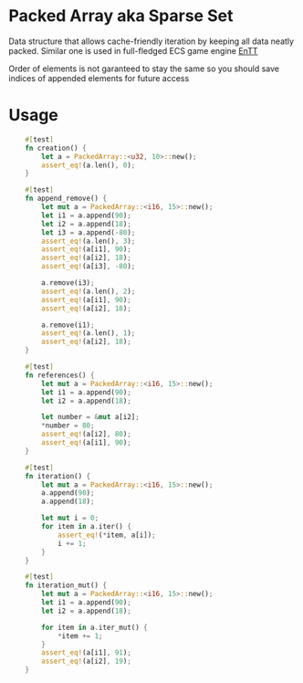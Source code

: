 # Packed Array aka Sparse Set

Data structure that allows cache-friendly iteration by keeping all data neatly packed.
Similar one is used in full-fledged ECS game engine [EnTT](https://github.com/skypjack/entt)

Order of elements is not garanteed to stay the same so you should save indices of appended elements for future access

# Usage
```rust
    #[test]
    fn creation() {
        let a = PackedArray::<u32, 10>::new();
        assert_eq!(a.len(), 0);
    }

    #[test]
    fn append_remove() {
        let mut a = PackedArray::<i16, 15>::new();
        let i1 = a.append(90);
        let i2 = a.append(18);
        let i3 = a.append(-80);
        assert_eq!(a.len(), 3);
        assert_eq!(a[i1], 90);
        assert_eq!(a[i2], 18);
        assert_eq!(a[i3], -80);

        a.remove(i3);
        assert_eq!(a.len(), 2);
        assert_eq!(a[i1], 90);
        assert_eq!(a[i2], 18);

        a.remove(i1);
        assert_eq!(a.len(), 1);
        assert_eq!(a[i2], 18);
    }

    #[test]
    fn references() {
        let mut a = PackedArray::<i16, 15>::new();
        let i1 = a.append(90);
        let i2 = a.append(18);

        let number = &mut a[i2];
        *number = 80;
        assert_eq!(a[i2], 80);
        assert_eq!(a[i1], 90);
    }

    #[test]
    fn iteration() {
        let mut a = PackedArray::<i16, 15>::new();
        a.append(90);
        a.append(18);

        let mut i = 0;
        for item in a.iter() {
            assert_eq!(*item, a[i]);
            i += 1;
        }
    }

    #[test]
    fn iteration_mut() {
        let mut a = PackedArray::<i16, 15>::new();
        let i1 = a.append(90);
        let i2 = a.append(18);

        for item in a.iter_mut() {
            *item += 1;
        }
        assert_eq!(a[i1], 91);
        assert_eq!(a[i2], 19);
    }
```
